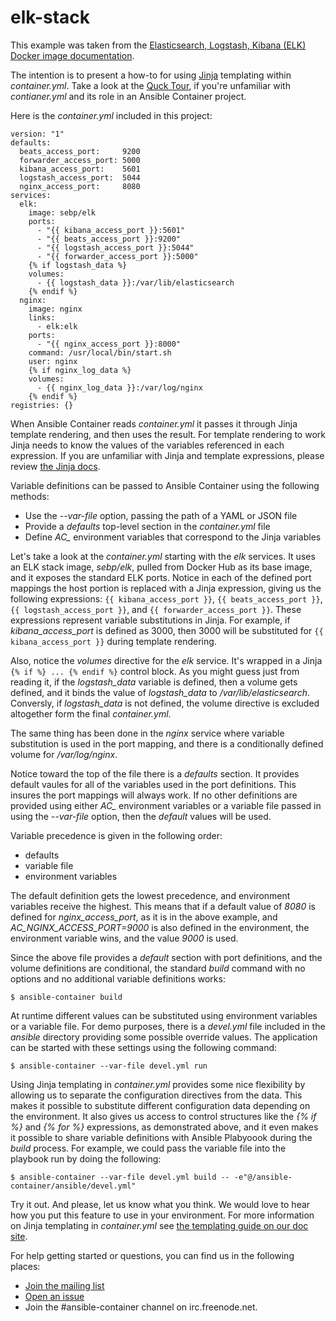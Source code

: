# elk-stack

This example was taken from the [Elasticsearch, Logstash, Kibana (ELK) Docker image documentation](https://elk-docker.readthedocs.io/).

The intention is to present a how-to for using [Jinja](http://jinja.pocoo.org) templating within *container.yml*. Take a look at the 
[Quck Tour](http://docs.ansible.com/ansible-container/tour.html), if you're unfamiliar with *contianer.yml* and its role in an 
Ansible Container project.

Here is the *container.yml* included in this project:

```
version: "1"
defaults:
  beats_access_port:     9200
  forwarder_access_port: 5000
  kibana_access_port:    5601
  logstash_access_port:  5044
  nginx_access_port:     8080
services:
  elk:
    image: sebp/elk
    ports:
      - "{{ kibana_access_port }}:5601"
      - "{{ beats_access_port }}:9200"
      - "{{ logstash_access_port }}:5044"
      - "{{ forwarder_access_port }}:5000"
    {% if logstash_data %}
    volumes:
      - {{ logstash_data }}:/var/lib/elasticsearch
    {% endif %}
  nginx:
    image: nginx
    links:
      - elk:elk
    ports:
      - "{{ nginx_access_port }}:8000"
    command: /usr/local/bin/start.sh
    user: nginx
    {% if nginx_log_data %}
    volumes:
      - {{ nginx_log_data }}:/var/log/nginx
    {% endif %}
registries: {}
```

When Ansible Container reads *container.yml* it passes it through Jinja template rendering, and then uses the result. For template rendering to work Jinja needs to know the values of the variables 
referenced in each expression. If you are unfamiliar with Jinja and template expressions, please review [the Jinja docs](http://jinja.pocoo.org/docs/dev/).

Variable definitions can be passed to Ansible Container using the following methods:

- Use the *--var-file* option, passing the path of a YAML or JSON file 
- Provide a *defaults* top-level section in the *container.yml* file
- Define  *AC_* environment variables that correspond to the Jinja variables  

Let's take a look at the *container.yml* starting with the *elk* services. It uses an ELK stack image, *sebp/elk*, pulled from Docker Hub as its base image, and it exposes the standard ELK ports. 
Notice in each of the defined port mappings the host portion is replaced with a Jinja expression, giving us the following expressions: `{{ kibana_access_port }}`, 
`{{ beats_access_port }}`, `{{ logstash_access_port }}`, and `{{ forwarder_access_port }}`. These expressions represent variable substitutions in Jinja. For example, if *kibana_access_port* 
is defined as 3000, then 3000 will be substituted for `{{ kibana_access_port }}` during template rendering.

Also, notice the *volumes* directive for the *elk* service. It's wrapped in a Jinja `{% if %} ... {% endif %}` control block. As you might guess just from reading it, if the 
*logstash_data* variable is defined, then a volume gets defined, and it binds the value of *logstash_data* to */var/lib/elasticsearch*. Conversly, if *logstash_data* is not defined, the volume 
directive is excluded altogether form the final *container.yml*.  

The same thing has been done in the *nginx* service where variable substitution is used in the port mapping, and there is a conditionally defined volume for */var/log/nginx*. 

Notice toward the top of the file there is a *defaults* section. It provides default vaules for all of the variables used in the port definitions. This insures the port mappings will always work.
If no other definitions are provided using either *AC_* environment variables or a variable file passed in using the *--var-file* option, then the *default* values will be used. 

Variable precedence is given in the following order:

- defaults
- variable file
- environment variables

The default definition gets the lowest precedence, and environment variables receive the highest. This means that if a default value of *8080* is defined for *nginx_access_port*, as it is in the above 
example, and *AC_NGINX_ACCESS_PORT=9000* is also defined in the environment, the environment variable wins, and the value *9000* is used.

Since the above file provides a *default* section with port definitions, and the volume definitions are conditional, the standard *build* command with no options and no additional variable
definitions works:

```
$ ansible-container build
```

At runtime different values can be substituted using environment variables or a variable file. For demo purposes, there is a *devel.yml* file included in the *ansible* directory providing some possible override 
values. The application can be started with these settings using the following command:

```
$ ansible-container --var-file devel.yml run
```

Using Jinja templating in *container.yml* provides some nice flexibility by allowing us to separate the configuration directives from the data. This makes it possible to substitute different configuration data
depending on the environment. It also gives us access to control structures like the *{% if %}* and *{% for %}* expressions, as demonstrated above, and it even makes it possible
to share variable definitions with Ansible Plabyoook during the *build* process. For example, we could pass the variable file into the playbook run by doing the following:

```
$ ansible-container --var-file devel.yml build -- -e"@/ansible-container/ansible/devel.yml"  
```

Try it out. And please, let us know what you think. We would love to hear how you put this feature to use in your environment. For more information on Jinja templating in *container.yml* see 
[the templating guide on our doc site](http://docs.ansible.com/ansible-container/container_yml/template.html).

For help getting started or questions, you can find us in the following places:

* [Join the  mailing list](https://groups.google.com/forum/#!forum/ansible-container)
* [Open an issue](https://github.com/ansible/ansible-container/issues)
* Join the #ansible-container channel on irc.freenode.net.

